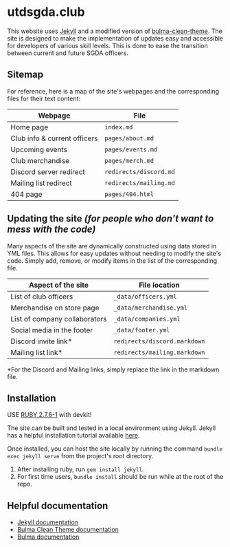 # utdsgda.club
This website uses [Jekyll] and a modified version of [bulma-clean-theme]. The site is designed to make the implementation of updates easy and accessible for developers of various skill levels. This is done to ease the transition between current and future SGDA officers.

## Sitemap
For reference, here is a map of the site's webpages and the corresponding files for their text content:

| Webpage | File |
|------------|------------------------------|
| Home page | `index.md` |
| Club info & current officers | `pages/about.md` |
| Upcoming events | `pages/events.md` |
| Club merchandise | `pages/merch.md` |
| Discord server redirect | `redirects/discord.md` |
| Mailing list redirect | `redirects/mailing.md` |
| 404 page | `pages/404.html` |

## Updating the site *(for people who don't want to mess with the code)*
Many aspects of the site are dynamically constructed using data stored in YML files. This allows for easy updates without needing to modify the site's code. Simply add, remove, or modify items in the list of the corresponding file.

|Aspect of the site  |File location  |
|--|--|
|List of club officers  | `_data/officers.yml`  |
|Merchandise on store page | `_data/merchandise.yml` |
|List of company collaborators | `_data/companies.yml` |
|Social media in the footer | `_data/footer.yml` |
|Discord invite link* | `redirects/discord.markdown` |
|Mailing list link* | `redirects/mailing.markdown` |
*For the Discord and Mailing links, simply replace the link in the markdown file.

## Installation
USE [RUBY 2.7.6-1](https://github.com/oneclick/rubyinstaller2/releases/download/RubyInstaller-2.7.6-1/rubyinstaller-devkit-2.7.6-1-x64.exe) with devkit!

The site can be built and tested in a local environment using Jekyll. Jekyll has a helpful installation tutorial available [here](https://jekyllrb.com/tutorials/video-walkthroughs/). 

Once installed, you can host the site locally by running the command `bundle exec jekyll serve` from the project's root directory.

1. After installing ruby, run `gem install jekyll`.
1. For first time users, `bundle install` should be run while at the root of the repo.

## Helpful documentation
 - [Jekyll documentation]
 - [Bulma Clean Theme documentation]
 - [Bulma documentation]

[Jekyll]: https://jekyllrb.com/
[bulma-clean-theme]: https://github.com/chrisrhymes/bulma-clean-theme
[Jekyll documentation]: https://jekyllrb.com/docs/
[Bulma Clean Theme documentation]: https://github.com/chrisrhymes/bulma-clean-theme
[Bulma documentation]: https://bulma.io/documentation/

